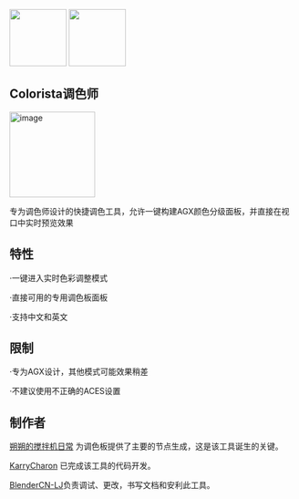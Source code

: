 <a href="./README.md"><img src="https://img.shields.io/badge/🇬🇧English-0b8cf5"  width="100"></a>
<a href="./READMECN.md"><img src="https://img.shields.io/badge/🇨🇳中文简体-e9e9e9" width="100"></a>
## Colorista调色师
<a href="https://space.bilibili.com/1220061774">
  <img src="https://github.com/user-attachments/assets/7bf4d809-ae68-4bfc-a49f-bdefc1f149d0" alt="image" width="150">
</a>

专为调色师设计的快捷调色工具，允许一键构建AGX颜色分级面板，并直接在视口中实时预览效果



## 特性

·一键进入实时色彩调整模式

·直接可用的专用调色板面板

·支持中文和英文

## 限制

·专为AGX设计，其他模式可能效果稍差

·不建议使用不正确的ACES设置

## 制作者


[朔朔的搅拌机日常](https://space.bilibili.com/1220061774) 为调色板提供了主要的节点生成，这是该工具诞生的关键。

[KarryCharon](https://space.bilibili.com/319473039) 已完成该工具的代码开发。

[BlenderCN-LJ](https://space.bilibili.com/35723238)负责调试、更改，书写文档和安利此工具。
